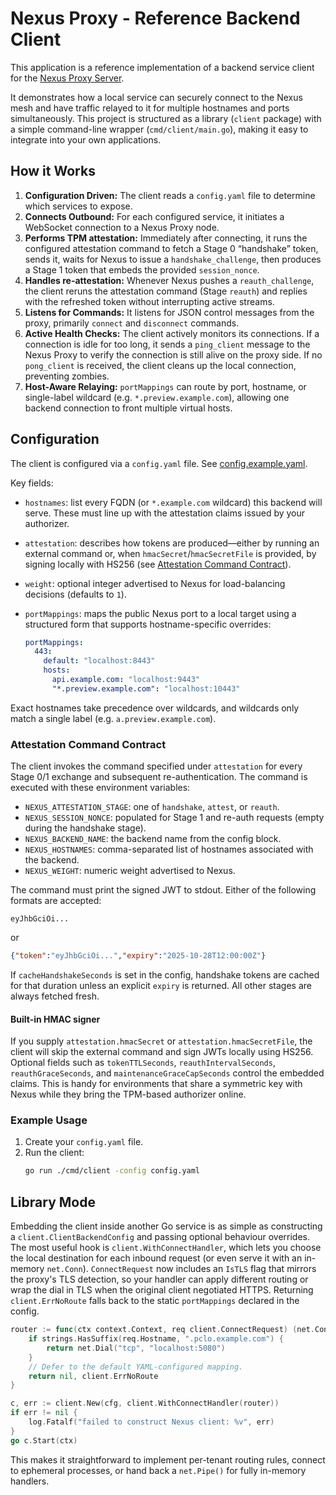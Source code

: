 # Nexus Proxy - Reference Backend Client

This application is a reference implementation of a backend service client for the [Nexus Proxy Server](https://github.com/AtDexters-Lab/nexus-proxy-server).

It demonstrates how a local service can securely connect to the Nexus mesh and have traffic relayed to it for multiple hostnames and ports simultaneously. This project is structured as a library (`client` package) with a simple command-line wrapper (`cmd/client/main.go`), making it easy to integrate into your own applications.

## How it Works

1.  **Configuration Driven:** The client reads a `config.yaml` file to determine which services to expose.
2.  **Connects Outbound:** For each configured service, it initiates a WebSocket connection to a Nexus Proxy node.
3.  **Performs TPM attestation:** Immediately after connecting, it runs the configured attestation command to fetch a Stage&nbsp;0 “handshake” token, sends it, waits for Nexus to issue a `handshake_challenge`, then produces a Stage&nbsp;1 token that embeds the provided `session_nonce`.
4.  **Handles re-attestation:** Whenever Nexus pushes a `reauth_challenge`, the client reruns the attestation command (Stage&nbsp;`reauth`) and replies with the refreshed token without interrupting active streams.
5.  **Listens for Commands:** It listens for JSON control messages from the proxy, primarily `connect` and `disconnect` commands.
6.  **Active Health Checks:** The client actively monitors its connections. If a connection is idle for too long, it sends a `ping_client` message to the Nexus Proxy to verify the connection is still alive on the proxy side. If no `pong_client` is received, the client cleans up the local connection, preventing zombies.
7.  **Host-Aware Relaying:** `portMappings` can route by port, hostname, or single-label wildcard (e.g. `*.preview.example.com`), allowing one backend connection to front multiple virtual hosts.

## Configuration

The client is configured via a `config.yaml` file.
See [config.example.yaml](config.example.yaml).

Key fields:

- `hostnames`: list every FQDN (or `*.example.com` wildcard) this backend will serve. These must line up with the attestation claims issued by your authorizer.
- `attestation`: describes how tokens are produced—either by running an external command or, when `hmacSecret`/`hmacSecretFile` is provided, by signing locally with HS256 (see [Attestation Command Contract](#attestation-command-contract)).
- `weight`: optional integer advertised to Nexus for load-balancing decisions (defaults to `1`).
- `portMappings`: maps the public Nexus port to a local target using a structured form that supports hostname-specific overrides:

    ```yaml
    portMappings:
      443:
        default: "localhost:8443"
        hosts:
          api.example.com: "localhost:9443"
          "*.preview.example.com": "localhost:10443"
    ```

 Exact hostnames take precedence over wildcards, and wildcards only match a single label (e.g. `a.preview.example.com`).

### Attestation Command Contract

The client invokes the command specified under `attestation` for every Stage 0/1 exchange and subsequent re-authentication. The command is executed with these environment variables:

- `NEXUS_ATTESTATION_STAGE`: one of `handshake`, `attest`, or `reauth`.
- `NEXUS_SESSION_NONCE`: populated for Stage&nbsp;1 and re-auth requests (empty during the handshake stage).
- `NEXUS_BACKEND_NAME`: the backend name from the config block.
- `NEXUS_HOSTNAMES`: comma-separated list of hostnames associated with the backend.
- `NEXUS_WEIGHT`: numeric weight advertised to Nexus.

The command must print the signed JWT to stdout. Either of the following formats are accepted:

```
eyJhbGciOi...
```

or

```json
{"token":"eyJhbGciOi...","expiry":"2025-10-28T12:00:00Z"}
```

If `cacheHandshakeSeconds` is set in the config, handshake tokens are cached for that duration unless an explicit `expiry` is returned. All other stages are always fetched fresh.

#### Built-in HMAC signer

If you supply `attestation.hmacSecret` or `attestation.hmacSecretFile`, the client will skip the external command and sign JWTs locally using HS256. Optional fields such as `tokenTTLSeconds`, `reauthIntervalSeconds`, `reauthGraceSeconds`, and `maintenanceGraceCapSeconds` control the embedded claims. This is handy for environments that share a symmetric key with Nexus while they bring the TPM-based authorizer online.

### Example Usage

1.  Create your `config.yaml` file.
2.  Run the client:
    ```bash
    go run ./cmd/client -config config.yaml
    ```

## Library Mode

Embedding the client inside another Go service is as simple as constructing a
`client.ClientBackendConfig` and passing optional behaviour overrides. The most
useful hook is `client.WithConnectHandler`, which lets you choose the local
destination for each inbound request (or even serve it with an in-memory
`net.Conn`). `ConnectRequest` now includes an `IsTLS` flag that mirrors the
proxy's TLS detection, so your handler can apply different routing or wrap the
dial in TLS when the original client negotiated HTTPS. Returning
`client.ErrNoRoute` falls back to the static `portMappings` declared in the
config.

```go
router := func(ctx context.Context, req client.ConnectRequest) (net.Conn, error) {
    if strings.HasSuffix(req.Hostname, ".pclo.example.com") {
        return net.Dial("tcp", "localhost:5080")
    }
    // Defer to the default YAML-configured mapping.
    return nil, client.ErrNoRoute
}

c, err := client.New(cfg, client.WithConnectHandler(router))
if err != nil {
    log.Fatalf("failed to construct Nexus client: %v", err)
}
go c.Start(ctx)
```

This makes it straightforward to implement per-tenant routing rules, connect to
ephemeral processes, or hand back a `net.Pipe()` for fully in-memory handlers.
